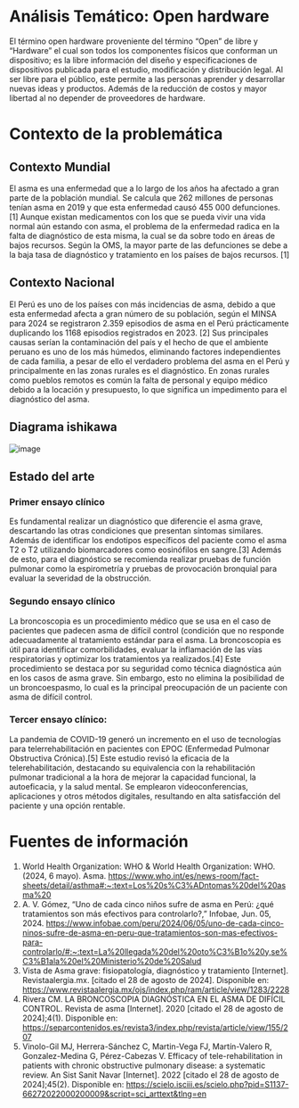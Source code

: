 # Análisis Temático: Open hardware
El término open hardware proveniente del término “Open” de libre y “Hardware” el cual son todos los componentes físicos que conforman un dispositivo; es la libre información del diseño y especificaciones de dispositivos publicada para el estudio, modificación y distribución legal. Al ser libre para el público, este permite a las personas aprender y desarrollar nuevas ideas y productos. Además de la reducción de costos y mayor libertad al no depender de proveedores de hardware.
# Contexto de la problemática
## Contexto Mundial
El asma es una enfermedad que a lo largo de los años ha afectado a gran parte de la población mundial. Se calcula que 262 millones de personas tenían asma en 2019 y que esta enfermedad causó 455 000 defunciones. [1] Aunque existan medicamentos con los que se pueda vivir una vida normal aún estando con asma, el problema de la enfermedad radica en la falta de diagnóstico de esta misma, la cual se da sobre todo en áreas de bajos recursos. Según la OMS, la mayor parte de las defunciones se debe a la baja tasa de diagnóstico y tratamiento en los países de bajos recursos. [1]
## Contexto Nacional
El Perú es uno de los países con más incidencias de asma, debido a que esta enfermedad afecta a gran número de su población, según el MINSA para 2024 se registraron 2.359 episodios de asma en el Perú prácticamente duplicando los 1168 episodios registrados en 2023. [2] Sus principales causas serían la contaminación del país y el hecho de que el ambiente peruano es uno de los más húmedos, eliminando factores independientes de cada familia, a pesar de ello el verdadero problema del asma en el Perú y principalmente en las zonas rurales es el diagnóstico. En zonas rurales como pueblos remotos es común la falta de personal y equipo médico debido a la locación y presupuesto, lo que significa un impedimento para el diagnóstico del asma.
## Diagrama ishikawa 
![image](https://github.com/user-attachments/assets/ad10b347-4e86-4e0b-a8ed-81387858d360)

## Estado del arte

### Primer ensayo clínico
Es fundamental realizar un diagnóstico que diferencie el asma grave, descartando las otras condiciones que presentan síntomas similares. Además de identificar los endotipos específicos del paciente como el asma T2 o T2 utilizando biomarcadores como eosinófilos en sangre.[3] Además de esto, para el diagnóstico se recomienda realizar pruebas de función pulmonar como la espirometría y pruebas de provocación bronquial para evaluar la severidad de la obstrucción.

### Segundo ensayo clínico
La broncoscopia es un procedimiento médico que se usa en el caso de pacientes que padecen asma de difícil control (condición que no responde adecuadamente al tratamiento estándar para el asma. La broncoscopia es útil para identificar comorbilidades, evaluar la inflamación de las vías respiratorias y  optimizar los tratamientos ya realizados.[4]
Este procedimiento se destaca por su seguridad como técnica diagnóstica aún en los casos de asma grave. Sin embargo, esto no elimina la posibilidad de un broncoespasmo, lo cual es la principal preocupación de un paciente con asma de difícil control.

### Tercer ensayo clínico:
La pandemia de COVID-19 generó un incremento en el uso de tecnologías para telerrehabilitación en pacientes con EPOC (Enfermedad Pulmonar Obstructiva Crónica).[5] Este estudio revisó la eficacia de la telerehabilitación, destacando su equivalencia con la rehabilitación pulmonar tradicional a la hora de mejorar la capacidad funcional, la autoeficacia, y la salud mental. Se emplearon videoconferencias, aplicaciones y otros métodos digitales, resultando en alta satisfacción del paciente y una opción rentable.

# Fuentes de información
1. World Health Organization: WHO & World Health Organization: WHO. (2024, 6 mayo). Asma. https://www.who.int/es/news-room/fact-sheets/detail/asthma#:~:text=Los%20s%C3%ADntomas%20del%20asma%20
2. A. V. Gómez, “Uno de cada cinco niños sufre de asma en Perú: ¿qué tratamientos son más efectivos para controlarlo?,” Infobae, Jun. 05, 2024. https://www.infobae.com/peru/2024/06/05/uno-de-cada-cinco-ninos-sufre-de-asma-en-peru-que-tratamientos-son-mas-efectivos-para-controlarlo/#:~:text=La%20llegada%20del%20oto%C3%B1o%20y,se%C3%B1ala%20el%20Ministerio%20de%20Salud
3. Vista de Asma grave: fisiopatología, diagnóstico y tratamiento [Internet]. Revistaalergia.mx. [citado el 28 de agosto de 2024]. Disponible en: https://www.revistaalergia.mx/ojs/index.php/ram/article/view/1283/2228
4. Rivera CM. LA BRONCOSCOPIA DIAGNÓSTICA EN EL ASMA DE DIFÍCIL CONTROL. Revista de asma [Internet]. 2020 [citado el 28 de agosto de 2024];4(1). Disponible en: https://separcontenidos.es/revista3/index.php/revista/article/view/155/207
5. Vinolo-Gil MJ, Herrera-Sánchez C, Martin-Vega FJ, Martín-Valero R, Gonzalez-Medina G, Pérez-Cabezas V. Efficacy of tele-rehabilitation in patients with chronic obstructive pulmonary disease: a systematic review. An Sist Sanit Navar [Internet]. 2022 [citado el 28 de agosto de 2024];45(2). Disponible en: https://scielo.isciii.es/scielo.php?pid=S1137-66272022000200009&script=sci_arttext&tlng=en
